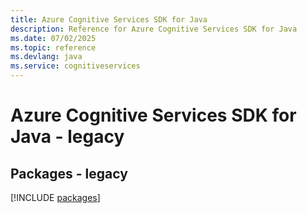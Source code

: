 ```yaml
---
title: Azure Cognitive Services SDK for Java
description: Reference for Azure Cognitive Services SDK for Java
ms.date: 07/02/2025
ms.topic: reference
ms.devlang: java
ms.service: cognitiveservices
---
```

# Azure Cognitive Services SDK for Java - legacy
## Packages - legacy
[!INCLUDE [packages](cognitive-services-index.md)]